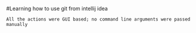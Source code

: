 #Learning how to use git from intellij idea
```
All the actions were GUI based; no command line arguments were passed manually
```